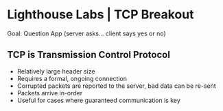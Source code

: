 # Lighthouse Labs | TCP Breakout

Goal: Question App (server asks... client says yes or no)

## TCP is Transmission Control Protocol

* Relatively large header size
* Requires a formal, ongoing connection
* Corrupted packets are reported to the server, bad data can be re-sent
* Packets arrive in-order
* Useful for cases where guaranteed communication is key
